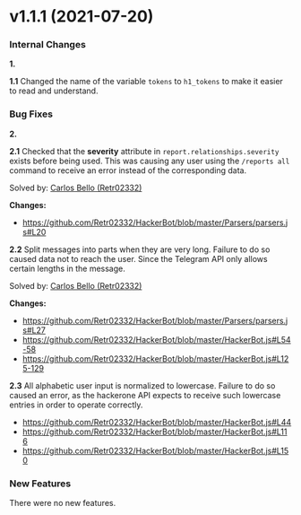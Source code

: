 # v1.1.1 (2021-07-20)

### Internal Changes

**1.**

**1.1** Changed the name of the variable `tokens` to `h1_tokens` to make it easier to read and understand.

### Bug Fixes

**2.**

**2.1** Checked that the **severity** attribute in `report.relationships.severity` exists before being used. This was causing any user using the `/reports all` command to receive an error instead of the corresponding data.

Solved by:  [Carlos Bello (Retr02332)](https://github.com/Retr02332)

**Changes:**
* https://github.com/Retr02332/HackerBot/blob/master/Parsers/parsers.js#L20

**2.2** Split messages into parts when they are very long. Failure to do so caused data not to reach the user. Since the Telegram API only allows certain lengths in the message.

Solved by:  [Carlos Bello (Retr02332)](https://github.com/Retr02332)

**Changes:**
* https://github.com/Retr02332/HackerBot/blob/master/Parsers/parsers.js#L27
* https://github.com/Retr02332/HackerBot/blob/master/HackerBot.js#L54-58
* https://github.com/Retr02332/HackerBot/blob/master/HackerBot.js#L125-129 

**2.3** All alphabetic user input is normalized to lowercase. Failure to do so caused an error, as the hackerone API expects to receive such lowercase entries in order to operate correctly.
* https://github.com/Retr02332/HackerBot/blob/master/HackerBot.js#L44
* https://github.com/Retr02332/HackerBot/blob/master/HackerBot.js#L116
* https://github.com/Retr02332/HackerBot/blob/master/HackerBot.js#L150

### New Features

There were no new features.